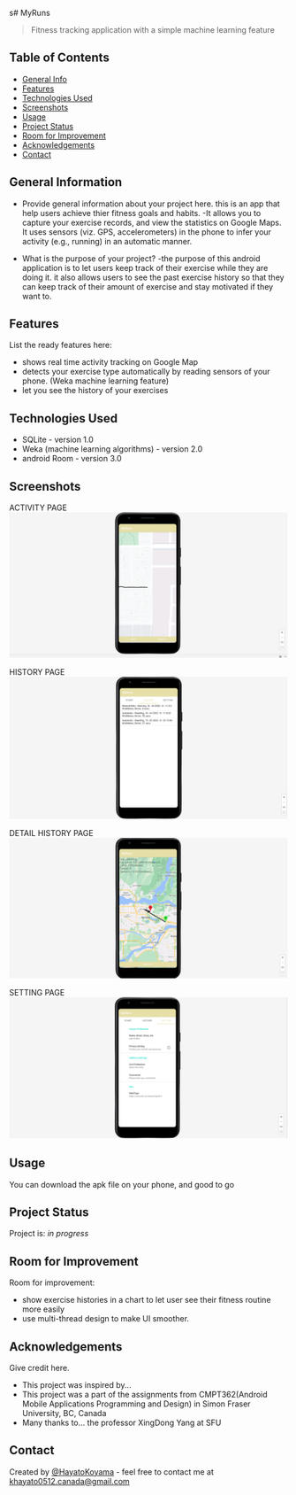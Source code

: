 s# MyRuns
> Fitness tracking application with a simple machine learning feature


## Table of Contents
* [General Info](#general-information)
* [Features](#features)
* [Technologies Used](#technologies-used)
* [Screenshots](#screenshots)
* [Usage](#usage)
* [Project Status](#project-status)
* [Room for Improvement](#room-for-improvement)
* [Acknowledgements](#acknowledgements)
* [Contact](#contact)
<!-- * [License](#license) -->

<!--  what is it? for what ? and how??  -->
## General Information
- Provide general information about your project here.
this is an app that help users achieve thier fitness goals and habits.
-It allows you to capture your exercise records, and view the statistics on Google Maps. It uses sensors (viz. GPS, accelerometers) in the phone to infer your activity (e.g., running) in an automatic manner.

- What is the purpose of your project?
-the purpose of this android application is to let users keep track of their exercise while they are doing it. it also allows users to see the past exercise history so that they can keep track of their amount of exercise and stay motivated if they want to.

## Features
List the ready features here:
- shows real time activity tracking on Google Map
- detects your exercise type automatically by reading sensors of your phone. (Weka machine learning feature)
- let you see the history of your exercises


## Technologies Used
- SQLite - version 1.0
- Weka (machine learning algorithms) - version 2.0
- android Room - version 3.0





## Screenshots

ACTIVITY PAGE
![Example screenshot1](./images/MRS1.png)

HISTORY PAGE
![Example screenshot1](./images/MRS2.png)

DETAIL HISTORY PAGE
![Example screenshot1](./images/MRS3.png)

SETTING PAGE
![Example screenshot1](./images/MRS4.png)
<!-- If you have screenshots you'd like to share, include them here. -->


## Usage
You can download the apk file on your phone, and good to go


## Project Status
Project is: _in progress_


## Room for Improvement

Room for improvement:
- show exercise histories in a chart to let user see their fitness routine more easily
- use multi-thread design to make UI smoother.


## Acknowledgements
Give credit here.
- This project was inspired by...
- This project was a part of the assignments from CMPT362(Android Mobile Applications Programming and Design) in Simon Fraser University, BC, Canada 
- Many thanks to... the professor XingDong Yang at SFU


## Contact
Created by [@HayatoKoyama](https://github.com/Hayato0512) - feel free to contact me at khayato0512.canada@gmail.com


<!-- Optional -->
<!-- ## License -->
<!-- This project is open source and available under the [... License](). -->

<!-- You don't have to include all sections - just the one's relevant to your project -->
